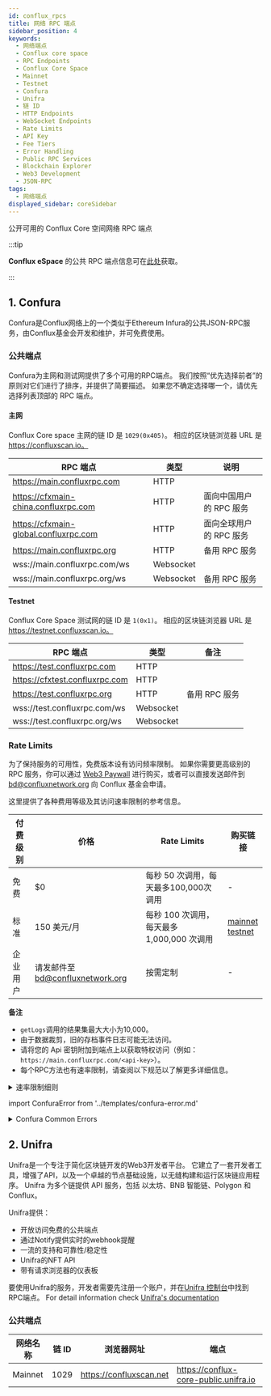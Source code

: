 ```yaml
---
id: conflux_rpcs
title: 网络 RPC 端点
sidebar_position: 4
keywords:
  - 网络端点
  - Conflux core space
  - RPC Endpoints
  - Conflux Core Space
  - Mainnet
  - Testnet
  - Confura
  - Unifra
  - 链 ID
  - HTTP Endpoints
  - WebSocket Endpoints
  - Rate Limits
  - API Key
  - Fee Tiers
  - Error Handling
  - Public RPC Services
  - Blockchain Explorer
  - Web3 Development
  - JSON-RPC
tags:
  - 网络端点
displayed_sidebar: coreSidebar
---
```


公开可用的 Conflux Core 空间网络 RPC 端点

:::tip

**Conflux eSpace** 的公共 RPC 端点信息可在[此处](../espace/network-endpoints.md)获取。

:::

## 1. Confura

Confura是Conflux网络上的一个类似于Ethereum Infura的公共JSON-RPC服务，由Conflux基金会开发和维护，并可免费使用。

### 公共端点

Confura为主网和测试网提供了多个可用的RPC端点。 我们按照“优先选择前者”的原则对它们进行了排序，并提供了简要描述。 如果您不确定选择哪一个，请优先选择列表顶部的 RPC 端点。

#### 主网

Conflux Core space 主网的链 ID 是 `1029(0x405)`。 相应的区块链浏览器 URL 是 https://confluxscan.io。

| RPC 端点                                | 类型        | 说明             |
| ------------------------------------- | --------- | -------------- |
| https://main.confluxrpc.com           | HTTP      |                |
| https://cfxmain-china.confluxrpc.com  | HTTP      | 面向中国用户的 RPC 服务 |
| https://cfxmain-global.confluxrpc.com | HTTP      | 面向全球用户的 RPC 服务 |
| https://main.confluxrpc.org           | HTTP      | 备用 RPC 服务      |
| wss://main.confluxrpc.com/ws          | Websocket |                |
| wss://main.confluxrpc.org/ws          | Websocket | 备用 RPC 服务      |

#### Testnet

Conflux Core Space 测试网的链 ID 是 `1(0x1)`。 相应的区块链浏览器 URL 是 https://testnet.confluxscan.io。

| RPC 端点                         | 类型        | 备注        |
| ------------------------------ | --------- | --------- |
| https://test.confluxrpc.com    | HTTP      |           |
| https://cfxtest.confluxrpc.com | HTTP      |           |
| https://test.confluxrpc.org    | HTTP      | 备用 RPC 服务 |
| wss://test.confluxrpc.com/ws   | Websocket |           |
| wss://test.confluxrpc.org/ws   | Websocket |           |

### Rate Limits

为了保持服务的可用性，免费版本设有访问频率限制。 如果你需要更高级别的 RPC 服务，你可以通过 [Web3 Paywall](../general/build/tools/web3paywall.md) 进行购买，或者可以直接发送邮件到 [bd@confluxnetwork.org](mailto:bd@confluxnetwork.org) 向 Conflux 基金会申请。

这里提供了各种费用等级及其访问速率限制的参考信息。

| 付费级别 | 价格                          | Rate Limits                   | 购买链接                                                                                                                                                                                                                                         |
| ---- | --------------------------- | ----------------------------- | -------------------------------------------------------------------------------------------------------------------------------------------------------------------------------------------------------------------------------------------- |
| 免费   | $0                          | 每秒 50 次调用，每天最多100,000次 调用     | -                                                                                                                                                                                                                                            |
| 标准   | 150 美元/月                    | 每秒 100 次调用，每天最多 1,000,000 次调用 | [mainnet](https://confluxhub.io/payment/consumer/app/subscription/0x33A9451ee070d750a077C93f71D2cFcD0180Fa7D) <br/> [testnet](https://test.confluxhub.io/payment/consumer/app/subscription/0x4805C5B2741088B8458ed781083eA8940186E477) |
| 企业用户 | 请发邮件至 bd@confluxnetwork.org | 按需定制                          | -                                                                                                                                                                                                                                            |

**备注**
- `getLogs`调用的结果集最大大小为10,000。
- 由于数据裁剪，旧的存档事件日志可能无法访问。
- 请将您的 Api 密钥附加到端点上以获取特权访问（例如：`https://main.confluxrpc.com/<api-key>`）。
- 每个RPC方法也有速率限制，请查阅以下规范以了解更多详细信息。

<details>
<summary>速率限制细则</summary>

| RPC 方法              | 免费级别                                | 标准级别                                  | 注释                                                                                  |
| ------------------- | ----------------------------------- | ------------------------------------- | ----------------------------------------------------------------------------------- |
| 全部                  | 每秒请求数< 50；<br/>每日总数 < 100,000 | 每秒请求数< 100；<br/>每日总数 < 100,0000 | RPC 请求总数                                                                            |
| cfx_getLogs         | 每秒请求数< 5                            | 每秒请求数< 20                             | -                                                                                   |
| cfx_call            | 每秒请求数< 5                            | 每秒请求数< 50                             | -                                                                                   |
| cfx_getBlockBy*     | 每秒请求数< 5                            | 每秒请求数< 20                             | 包括： <br/> `cfx_getBlockByHash`, <br/>`cfx_getBlockByEPochNumber`        |
| cfx_getTransaction* | 每秒请求数< 5                            | 每秒请求数< 20                             | 包括： <br/> `cfx_getTransactionByHash`, <br/> `cfx_getTransactionreceipt` |
| debug RPC           | 暂不支持                                | 每秒请求数< 20                             | 包括： <br/> `cfx_getEpochreceips` 等。                                            |
| trace RPC           | 暂不支持                                | 每秒请求数< 20                             | 包括： <br/> `trace_block`, `trace_filter`, `trace_transaction`                  |
| filter API          | 暂不支持                                | 支持                                    | 包括： <br/> `cfx_newFilter`, `cfx_getFilterChanges` 等。                          |

</details>

import ConfuraError from '../templates/confura-error.md'

<details>
<summary>Confura Common Errors</summary>
<ConfuraError basicUnitName="epoch" /> </details>

## 2. Unifra

Unifra是一个专注于简化区块链开发的Web3开发者平台。 它建立了一套开发者工具，增强了API，以及一个卓越的节点基础设施，以无缝构建和运行区块链应用程序。 Unifra 为多个链提供 API 服务，包括 以太坊、BNB 智能链、Polygon 和 Conflux。

Unifra提供：

- 开放访问免费的公共端点
- 通过Notify提供实时的webhook提醒
- 一流的支持和可靠性/稳定性
- Unifra的NFT API
- 带有请求浏览器的仪表板

要使用Unifra的服务，开发者需要先注册一个账户，并在[Unifra 控制台](https://console.unifra.io/)中找到RPC端点。 For detail information check [Unifra's documentation](https://docs.unifra.io/)

### 公共端点

| 网络名称    | 链 ID | 浏览器网址                   | 端点                                    |
| ------- | ---- | ----------------------- | ------------------------------------- |
| Mainnet | 1029 | https://confluxscan.net | https://conflux-core-public.unifra.io |
